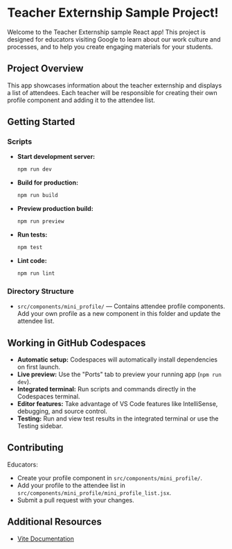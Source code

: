 # Teacher Externship Sample Project!

Welcome to the Teacher Externship sample React app! This project is designed for educators visiting Google to learn about our work culture and processes, and to help you create engaging materials for your students.

## Project Overview

This app showcases information about the teacher externship and displays a list of attendees. Each teacher will be responsible for creating their own profile component and adding it to the attendee list.

## Getting Started

### Scripts

- **Start development server:**  
  ```bash
  npm run dev
  ```
- **Build for production:**  
  ```bash
  npm run build
  ```
- **Preview production build:**  
  ```bash
  npm run preview
  ```
- **Run tests:**  
  ```bash
  npm test
  ```
- **Lint code:**  
  ```bash
  npm run lint
  ```

### Directory Structure

- `src/components/mini_profile/` — Contains attendee profile components.  
  Add your own profile as a new component in this folder and update the attendee list.

## Working in GitHub Codespaces

- **Automatic setup:** Codespaces will automatically install dependencies on first launch.
- **Live preview:** Use the "Ports" tab to preview your running app (`npm run dev`).
- **Integrated terminal:** Run scripts and commands directly in the Codespaces terminal.
- **Editor features:** Take advantage of VS Code features like IntelliSense, debugging, and source control.
- **Testing:** Run and view test results in the integrated terminal or use the Testing sidebar.

## Contributing

Educators:  
- Create your profile component in `src/components/mini_profile/`.
- Add your profile to the attendee list in `src/components/mini_profile/mini_profile_list.jsx`.
- Submit a pull request with your changes.

## Additional Resources

- [Vite Documentation](https://vitejs.dev/)

